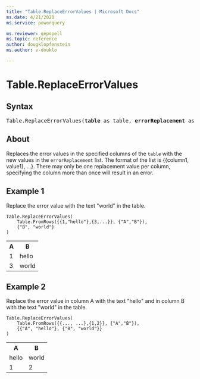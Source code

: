 ```yaml
---
title: "Table.ReplaceErrorValues | Microsoft Docs"
ms.date: 4/21/2020
ms.service: powerquery

ms.reviewer: gepopell
ms.topic: reference
author: dougklopfenstein
ms.author: v-douklo

---
```

# Table.ReplaceErrorValues

## Syntax

<pre>
Table.ReplaceErrorValues(<b>table</b> as table, <b>errorReplacement</b> as list) as table
</pre>
  
## About  
Replaces the error values in the specified columns of the `table` with the new values in the `errorReplacement` list. The format of the list is {{column1, value1}, …}. There may only be one replacement value per column, specifying the column more than once will result in an error.

## Example 1
Replace the error value with the text "world" in the table.

```powerquery-m
Table.ReplaceErrorValues(
    Table.FromRows({{1,"hello"},{3,...}}, {"A","B"}), 
    {"B", "world"}
)
```

<table> <tr> <th>A</th> <th>B</th> </tr> <tr> <td>1</td> <td>hello</td> </tr> <tr> <td>3</td> <td>world</td> </tr> </table>

## Example 2
Replace the error value in column A with the text "hello" and in column B with the text "world" in the table.

```powerquery-m
Table.ReplaceErrorValues(
    Table.FromRows({{..., ...},{1,2}}, {"A","B"}), 
    {{"A", "hello"}, {"B", "world"}}
)
```

<table> <tr> <th>A</th> <th>B</th> </tr> <tr> <td>hello</td> <td>world</td> </tr> <tr> <td>1</td> <td>2</td> </tr> </table>
